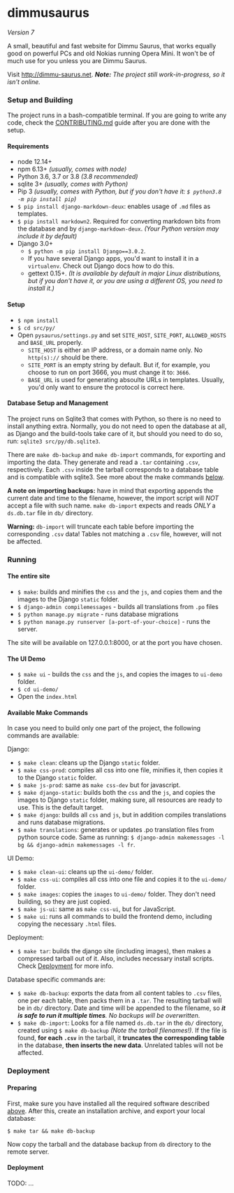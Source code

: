 # dimmusaurus
*Version 7*

A small, beautiful and fast website for Dimmu Saurus, that works equally good on powerful PCs and old Nokias running Opera Mini. It won't be of much use for you unless you are Dimmu Saurus.

Visit http://dimmu-saurus.net.
_**Note:** The project still work-in-progress, so it isn't online._

### Setup and Building
The project runs in a bash-compatible terminal. If you are going to write any code, check the [CONTRIBUTING.md](CONTRIBUTING.md) guide after you are done with the setup.

#### Requirements
* node 12.14+
* npm 6.13+ _(usually, comes with node)_
* Python 3.6, 3.7 or 3.8 _(3.8 recommended)_
* sqlite 3+ _(usually, comes with Python)_
* Pip 3 _(usually, comes with Python, but if you don't have it: `$ python3.8 -m pip install pip`)_
* `$ pip install django-markdown-deux`: enables usage of `.md` files as templates.
* `$ pip install markdown2`. Required for converting markdown bits from the database and by `django-markdown-deux`. _(Your Python version may include it by default)_
* Django 3.0+
  * `$ python -m pip install Django==3.0.2`.
  * If you have several Django apps, you'd want to install it in a `virtualenv`. Check out Django docs how to do this.
  * gettext 0.15+. _(It is available by default in major Linux distributions, but if you don't have it, or you are using a different OS, you need to install it.)_

#### Setup
* `$ npm install`
* `$ cd src/py/`
* Open `pysaurus/settings.py` and set `SITE_HOST`, `SITE_PORT`, `ALLOWED_HOSTS` and `BASE_URL` properly.
  * `SITE_HOST` is either an IP address, or a domain name only. No `http(s)://` should be there.
  * `SITE_PORT` is an empty string by default. But if, for example, you choose to run on port 3666, you must change it to: `3666`.
  * `BASE_URL` is used for generating absoulte URLs in templates. Usually, you'd only want to ensure the protocol is correct here.

#### Database Setup and Management
The project runs on Sqlite3 that comes with Python, so there is no need to install anything extra. Normally, you do not need to open the database at all, as Django and the build-tools take care of it, but should you need to do so, run: `sqlite3 src/py/db.sqlite3`.

There are `make db-backup` and `make db-import` commands, for exporting and importing the data. They generate and read a `.tar` containing `.csv`, respectively. Each `.csv` inside the tarball corresponds to a database table and is compatible with sqlite3. See more about the make commands [below](#available-make-commands).

**A note on importing backups:** have in mind that exporting appends the current date and time to the filename, however, the import script will _NOT_ accept a file with such name. `make db-import` expects and reads _ONLY_ a `ds.db.tar` file in `db/` directory.

**Warning:** `db-import` will truncate each table before importing the corresponding `.csv` data! Tables not matching a `.csv` file, however, will not be affected.

### Running

#### The entire site
* `$ make`: builds and minifies the `css` and the `js`, and copies them and the images to the Django `static` folder.
* `$ django-admin compilemessages` - builds all translations from `.po` files
* `$ python manage.py migrate` - runs database migrations
* `$ python manage.py runserver [a-port-of-your-choice]` - runs the server.

The site will be available on 127.0.0.1:8000, or at the port you have chosen.

#### The UI Demo
* `$ make ui` - builds the `css` and the `js`, and copies the images to `ui-demo` folder.
* `$ cd ui-demo/`
* Open the `index.html`

#### Available Make Commands
In case you need to build only one part of the project, the following commands are available:

Django:
* `$ make clean`: cleans up the Django `static` folder.
* `$ make css-prod`: compiles all css into one file, minifies it, then copies it to the Django `static` folder.
* `$ make js-prod`: same as `make css-dev` but for javascript.
* `$ make django-static`: builds both the `css` and the `js`, and copies the images to Django `static` folder, making sure, all resources are ready to use. This is the default target.
* `$ make django`: builds all `css` and `js`, but in addition compiles translations and runs database migrations.
* `$ make translations`: generates or updates .po translation files from python source code. Same as running: `$ django-admin makemessages -l bg && django-admin makemessages -l fr`.

UI Demo:
* `$ make clean-ui`: cleans up the `ui-demo/` folder.
* `$ make css-ui`: compiles all css into one file and copies it to the `ui-demo/` folder.
* `$ make images`: copies the `images` to `ui-demo/` folder. They don't need building, so they are just copied.
* `$ make js-ui`: same as `make css-ui`, but for JavaScript.
* `$ make ui`: runs all commands to build the frontend demo, including copying the necessary `.html` files.

Deployment:
* `$ make tar`: builds the django site (including images), then makes a compressed tarball out of it. Also, includes necessary install scripts. Check [Deployment](#deployment) for more info.

Database specific commands are:
* `$ make db-backup`: exports the data from all content tables to `.csv` files, one per each table, then packs them in a `.tar`. The resulting tarball will be in `db/` directory. Date and time will be appended to the filename, so _**it is safe to run it multiple times**. No backups will be overwritten._
* `$ make db-import`: Looks for a file named `ds.db.tar` in the `db/` directory, created using `$ make db-backup` _(Note the tarball filenames!)_. If the file is found, **for each `.csv`** in the tarball, it **truncates the corresponding table** in the database, **then inserts the new data**. Unrelated tables will not be affected.

### Deployment
#### Preparing
First, make sure you have installed all the required software described [above](#requirements). After this, create an installation archive, and export your local database:
```
$ make tar && make db-backup
```

Now copy the tarball and the database backup from `db` directory to the remote server.

#### Deployment

TODO: ...
